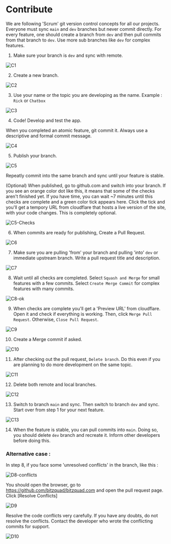 # Contribute

We are following 'Scrum' git version control concepts for all our projects. Everyone must sync `main` and `dev` branches but never commit directly. For every feature, one should create a branch from `dev` and then pull commits from that branch to `dev`. Use more sub branches like `dev` for complex features.

1. Make sure your branch is `dev` and sync with remote.

![C1](https://user-images.githubusercontent.com/35098511/146059407-5dc7f192-83c3-489a-91b3-d274dd491d8e.png)

2. Create a new branch.

![C2](https://user-images.githubusercontent.com/35098511/146059479-b6b12c30-db97-4cd1-a710-129022dbcde9.png)

3. Use your name or the topic you are developing as the name. Example : `Rick` or `Chatbox`

![C3](https://user-images.githubusercontent.com/35098511/146059503-e8bc5f2e-faac-4c03-a5d7-d38f070317d7.png)

4. Code! Develop and test the app.

When you completed an atomic feature, git commit it. Always use a descriptive and formal commit message.

![C4](https://user-images.githubusercontent.com/35098511/146059505-5ff3bb81-0964-46a2-8a08-15304ce5affd.png)

5. Publish your branch.

![C5](https://user-images.githubusercontent.com/35098511/146059514-c7594fc7-8677-451f-b03a-04d3760b11ef.png)

Repeatly commit into the same branch and sync until your feature is stable.

(Optional) When published, go to github.com and switch into your branch. If you see an orange color dot like this, it means that some of the checks aren't finished yet. If you have time, you can wait ~7 minutes until this checks are complete and a green color tick appears here. Click the tick and you'll get a tempory URL from cloudflare that hosts a live version of the site, with your code changes. This is completely optional.

![C5-Checks](https://user-images.githubusercontent.com/35098511/146059508-d0204f85-596a-45ae-a230-40dc3b535234.png)

6. When commits are ready for publishing, Create a Pull Request.

![C6](https://user-images.githubusercontent.com/35098511/146059518-3777028a-eb9b-4f01-b136-1f8ff0920ce4.png)

7. Make sure you are pulling 'from' your branch and pulling 'into' `dev` or immediate upstream branch. Write a pull request title and description.

![C7](https://user-images.githubusercontent.com/35098511/146059521-b73e6872-0be8-4d1c-8b03-0cc48a3e09d1.png)

8. Wait until all checks are completed. Select `Squash and Merge` for small features with a few commits. Select `Create Merge Commit` for complex features with many commits.

![C8-ok](https://user-images.githubusercontent.com/35098511/146059525-5197b1cb-df57-4a65-b0d9-d2b3ab8efbc1.png)

9. When checks are complete you'll get a 'Preview URL' from cloudflare. Open it and check if everything is working. Then, click `Merge Pull Request`. Otherwise, `Close Pull Request`.

![C9](https://user-images.githubusercontent.com/35098511/146059735-acb690ec-a57b-4b9a-8114-d701dc0e78ad.png)

10. Create a Merge commit if asked.

![C10](https://user-images.githubusercontent.com/35098511/146059744-2b81910f-64c1-48b6-9c03-5e1f540a796e.png)

11. After checking out the pull request, `Delete branch`. Do this even if you are planning to do more development on the same topic.

![C11](https://user-images.githubusercontent.com/35098511/146059752-dd162cf6-4cd2-4bb7-9e60-259dcc24c975.png)

12. Delete both remote and local branches.

![C12](https://user-images.githubusercontent.com/35098511/146059757-8c59c336-6608-496e-acc5-383e3ca071a1.png)

13. Switch to branch `main` and sync. Then switch to branch `dev` and sync. Start over from step 1 for your next feature.

![C13](https://user-images.githubusercontent.com/35098511/146059761-af3f9677-0c3c-45c0-9f98-86ac4b044628.png)

14. When the feature is stable, you can pull commits into `main`. Doing so, you should delete `dev` branch and recreate it. Inform other developers before doing this.

### Alternative case :

In step 8, if you face some 'unresolved conflicts' in the branch, like this :

![D8-conflicts](https://user-images.githubusercontent.com/35098511/146059762-0360376a-0cd7-4d07-a6f9-663ac71471ad.png)

You should open the browser, go to https://github.com/bitzquad/bitzquad.com and open the pull request page. Click [Resolve Conflicts]

![D9](https://user-images.githubusercontent.com/35098511/146059770-383a3ba9-00d5-4229-ae73-62a871bc4f40.png)

Resolve the code conflicts very carefully. If you have any doubts, do not resolve the conflicts. Contact the developer who wrote the conflicting commits for support.

![D10](https://user-images.githubusercontent.com/35098511/146059931-7a9387d8-0a90-4e57-bbb8-d6bd45c37303.png)
